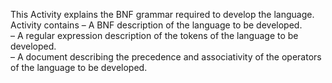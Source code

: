 This Activity explains the BNF grammar required to develop the language.<br>
Activity contains
– A BNF description of the language to be developed.<br>
– A regular expression description of the tokens of the language to be developed.<br>
– A document describing the precedence and associativity of the operators of the language to be developed.<br>
